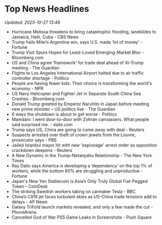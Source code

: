 # Top News Headlines

_Updated: 2025-10-27 13:48_

- Hurricane Melissa threatens to bring catastrophic flooding, landslides to Jamaica, Haiti, Cuba - CBS News
- Trump hails Milei’s Argentina win, says U.S. made ‘lot of money’ - Fortune
- Trump Visit Spurs Hopes for Least-Loved Emerging-Market Bloc - Bloomberg.com
- US and China agree ‘framework’ for trade deal ahead of Xi-Trump meeting - The Guardian
- Flights to Los Angeles International Airport halted due to air traffic controller shortage - Politico
- People are having fewer kids. Their choice is transforming the world's economy - NPR
- US Navy Helicopter and Fighter Jet in Separate South China Sea Crashes - Bloomberg.com
- Donald Trump greeted by Emperor Naruhito in Japan before meeting new prime minister – US politics live - The Guardian
- 6 ways the shutdown is about to get worse - Politico
- Mamdani: I went door-to-door with Zohran canvassers. What people said surprised me. - slate.com
- Trump says US, China are going to come away with deal - Reuters
- Suspects arrested over theft of crown jewels from the Louvre, prosecutor says - PBS
- Jailed Istanbul mayor hit with new 'espionage' arrest order as opposition crackdown deepens - Reuters
- A New Dynamic in the Trump-Netanyahu Relationship - The New York Times
- Ray Dalio says America is developing a ‘dependency’ on the top 1% of workers, while the bottom 60% are struggling and unproductive - Fortune
- Japan's New Yen Stablecoin is Asia’s Only Truly Global Fiat-Pegged Token - CoinDesk
- The striking Swedish workers taking on carmaker Tesla - BBC
- China’s C919 jet faces turbulent skies as US-China trade tensions add to delays - AP News
- Galaxy TriFold launch markets revealed, and only a few made the cut - PhoneArena
- Cancelled God of War PS5 Game Leaks in Screenshots - Push Square
